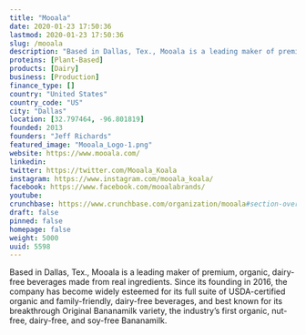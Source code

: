 ```yaml
---
title: "Mooala"
date: 2020-01-23 17:50:36
lastmod: 2020-01-23 17:50:36
slug: /mooala
description: "Based in Dallas, Tex., Mooala is a leading maker of premium, organic, dairy-free beverages made from real ingredients. Since its founding in 2016, the company has become widely esteemed for its full suite of USDA-certified organic and family-friendly, dairy-free beverages, and best known for its breakthrough Original Bananamilk variety, the industry’s first organic, nut-free, dairy-free, and soy-free Bananamilk."
proteins: [Plant-Based]
products: [Dairy]
business: [Production]
finance_type: []
country: "United States"
country_code: "US"
city: "Dallas"
location: [32.797464, -96.801819]
founded: 2013
founders: "Jeff Richards"
featured_image: "Mooala_Logo-1.png"
website: https://www.mooala.com/
linkedin: 
twitter: https://twitter.com/Mooala_Koala
instagram: https://www.instagram.com/mooala_koala/
facebook: https://www.facebook.com/mooalabrands/
youtube: 
crunchbase: https://www.crunchbase.com/organization/mooala#section-overview
draft: false
pinned: false
homepage: false
weight: 5000
uuid: 5598
---
```

Based in Dallas, Tex., Mooala is a leading maker of premium, organic, dairy-free beverages made from real ingredients. Since its founding in 2016, the company has become widely esteemed for its full suite of USDA-certified organic and family-friendly, dairy-free beverages, and best known for its breakthrough Original Bananamilk variety, the industry’s first organic, nut-free, dairy-free, and soy-free Bananamilk.
